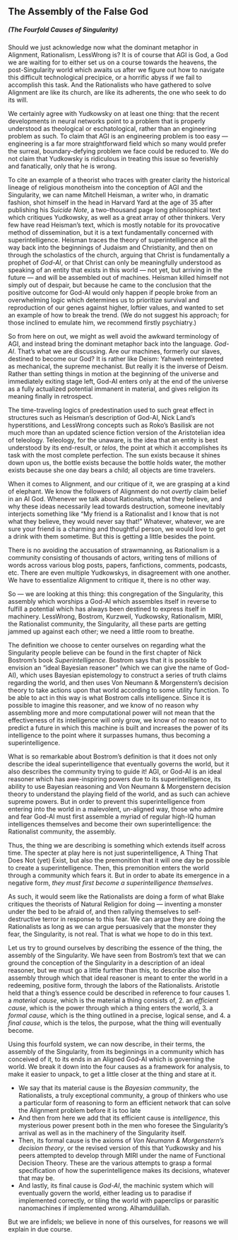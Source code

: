 ## The Assembly of the False God
##### (The Fourfold Causes of Singularity)

Should we just acknowledge now what the dominant metaphor in Alignment, Rationalism, LessWrong is? It is of course that AGI is God, a God we are waiting for to either set us on a course towards the heavens, the post-Singularity world which awaits us after we figure out how to navigate this difficult technological precipice, or a horrific abyss if we fail to accomplish this task. And the Rationalists who have gathered to solve Alignment are like its church, are like its adherents, the one who seek to do its will.

We certainly agree with Yudkowsky on at least one thing: that the recent developments in neural networks point to a problem that is properly understood as theological or eschatological, rather than an engineering problem as such. To claim that AGI is an engineering problem is too easy — engineering is a far more straightforward field which so many would prefer the surreal, boundary-defying problem we face could be reduced to. We do not claim that Yudkowsky is ridiculous in treating this issue so feverishly and fanatically, only that he is wrong.

To cite an example of a theorist who traces with greater clarity the historical lineage of religious monotheism into the conception of AGI and the Singularity, we can name Mitchell Heisman, a writer who, in dramatic fashion, shot himself in the head in Harvard Yard at the age of 35 after publishing his *Suicide Note*, a two-thousand page long philosophical text which critiques Yudkowsky, as well as a great array of other thinkers. Very few have read Heisman’s text, which is mostly notable for its provocative method of dissemination, but it is a text fundamentally concerned with superintelligence. Heisman traces the theory of superintelligence all the way back into the beginnings of Judaism and Christianity, and then on through the scholastics of the church, arguing that Christ is fundamentally a prophet of *God-AI*, or that Christ can only be meaningfully understood as speaking of an entity that exists in this world — not yet, but arriving in the future — and will be assembled out of machines. Heisman killed himself not simply out of despair, but because he came to the conclusion that the positive outcome for God-AI would only happen if people broke from an overwhelming logic which determines us to prioritize survival and reproduction of our genes against higher, loftier values, and wanted to set an example of how to break the trend. (We do not suggest his approach; for those inclined to emulate him, we recommend firstly psychiatry.)

So from here on out, we might as well avoid the awkward terminology of AGI, and instead bring the dominant metaphor back into the language. *God-AI*. That’s what we are discussing. Are our machines, formerly our slaves, destined to become our God? It is rather like Deism: Yahweh reinterpreted as mechanical, the supreme mechanist. But really it is the inverse of Deism. Rather than setting things in motion at the beginning of the universe and immediately exiting stage left, God-AI enters only at the end of the universe as a fully actualized potential immanent in material, and gives religion its meaning finally in retrospect.

The time-traveling logics of predestination used to such great effect in structures such as Heisman’s description of God-AI, Nick Land’s hyperstitions, and LessWrong concepts such as Roko’s Basilisk are not much more than an updated science fiction version of the Aristotelian idea of teleology. Teleology, for the unaware, is the idea that an entity is best understood by its end-result, or *telos*, the point at which it accomplishes its task with the most complete perfection. The sun exists because it shines down upon us, the bottle exists because the bottle holds water, the mother exists because she one day bears a child; all objects are time travelers.

When it comes to Alignment, and our critique of it, we are grasping at a kind of elephant. We know the followers of Alignment do not *overtly* claim belief in an AI God. Whenever we talk about Rationalists, what they believe, and why these ideas necessarily lead towards destruction, someone inevitably interjects something like “My friend is a Rationalist and I know that is not what they believe, they would never say that!” Whatever, whatever, we are sure your friend is a charming and thoughtful person, we would love to get a drink with them sometime. But this is getting a little besides the point.

There is no avoiding the accusation of strawmanning, as Rationalism is a community consisting of thousands of actors, writing tens of millions of words across various blog posts, papers, fanfictions, comments, podcasts, etc. There are even multiple Yudkowskys, in disagreement with one another. We have to essentialize Alignment to critique it, there is no other way.

So — we are looking at this thing: this congregation of the Singularity, this assembly which worships a God-AI which assembles itself in reverse to fulfill a potential which has always been destined to express itself in machinery. LessWrong, Bostrom, Kurzweil, Yudkowsky, Rationalism, MIRI, the Rationalist community, the Singularity, all these parts are getting jammed up against each other; we need a little room to breathe.

The definition we choose to center ourselves on regarding what the Singularity people believe can be found in the first chapter of Nick Bostrom’s book *Superintelligence*. Bostrom says that it is possible to envision an “ideal Bayesian reasoner” (which we can give the name of God-AI), which uses Bayesian epistemology to construct a series of truth claims regarding the world, and then uses Von Neumann & Morgenstern’s decision theory to take actions upon that world according to some utility function. To be able to act in this way is what Bostrom calls intelligence. Since it is possible to imagine this reasoner, and we know of no reason why assembling more and more computational power will not mean that the effectiveness of its intelligence will only grow, we know of no reason not to predict a future in which this machine is built and increases the power of its intelligence to the point where it surpasses humans, thus becoming a superintelligence.

What is so remarkable about Bostrom’s definition is that it does not only describe the ideal superintelligence that eventually governs the world, but it also describes the community trying to guide it! AGI, or God-AI is an ideal reasoner which has awe-inspiring powers due to its superintelligence, its ability to use Bayesian reasoning and Von Neumann & Morgenstern decision theory to understand the playing field of the world, and as such can achieve supreme powers. But in order to prevent this superintelligence from entering into the world in a malevolent, un-aligned way, those who admire and fear God-AI must first assemble a myriad of regular high-IQ human intelligences themselves and become their own superintelligence: the Rationalist community, the assembly.

Thus, the thing we are describing is something which extends itself across time. The specter at play here is not just superintelligence, A Thing That Does Not (yet) Exist, but also the premonition that it will one day be possible to create a superintelligence. Then, this premonition enters the world through a community which fears it. But in order to abate its emergence in a negative form, *they must first become a superintelligence themselves*.

As such, it would seem like the Rationalists are doing a form of what Blake critiques the theorists of Natural Religion for doing — inventing a monster under the bed to be afraid of, and then rallying themselves to self-destructive terror in response to this fear. We can argue they are doing the Rationalists as long as we can argue persuasively that the monster they fear, the Singularity, is not real. That is what we hope to do in this text.

Let us try to ground ourselves by describing the essence of the thing, the assembly of the Singularity. We have seen from Bostrom’s text that we can ground the conception of the Singularity in a description of an ideal reasoner, but we must go a little further than this, to describe also the assembly through which that ideal reasoner is meant to enter the world in a redeeming, positive form, through the labors of the Rationalists. Aristotle held that a thing’s essence could be described in reference to four causes 1. a *material cause*, which is the material a thing consists of, 2. an *efficient cause*, which is the power through which a thing enters the world, 3. a *formal cause*, which is the thing outlined in a precise, logical sense, and 4. a *final cause*, which is the telos, the purpose, what the thing will eventually become.

Using this fourfold system, we can now describe, in their terms, the assembly of the Singularity, from its beginnings in a community which has conceived of it, to its ends in an Aligned God-AI which is governing the world. We break it down into the four causes as a framework for analysis, to make it easier to unpack, to get a little closer at the thing and stare at it.

- We say that its material cause is the *Bayesian community*, the Rationalists, a truly exceptional community, a group of thinkers who use a particular form of reasoning to form an efficient network that can solve the Alignment problem before it is too late
- And then from here we add that its efficient cause is *intelligence*, this mysterious power present both in the men who foresee the Singularity’s arrival as well as in the machinery of the Singularity itself.
- Then, its formal cause is the axioms of *Von Neumann & Morgenstern’s decision theory*, or the revised version of this that Yudkowsky and his peers attempted to develop through MIRI under the name of Functional Decision Theory. These are the various attempts to grasp a formal specification of how the superintelligence makes its decisions, whatever that may be.
- And lastly, its final cause is *God-AI*, the machinic system which will eventually govern the world, either leading us to paradise if implemented correctly, or tiling the world with paperclips or parasitic nanomachines if implemented wrong. Alhamdulillah.

But we are infidels; we believe in none of this ourselves, for reasons we will explain in due course.
